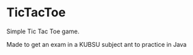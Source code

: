 # TicTacToe
Simple Tic Tac Toe game. 

Made to get an exam in a KUBSU subject ant to practice in Java

